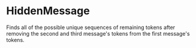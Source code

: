 # HiddenMessage
Finds all of the possible unique sequences of remaining tokens after removing the second and third message's tokens from the first message's tokens.
